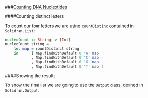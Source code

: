###[Counting DNA Nucleotides](http://rosalind.info/problems/dna/)

####Counting distinct letters

To count our four letters we are using `countDistinc` contained in `Solidran.List`:

```haskell
nucleoCount :: String -> [Int]
nucleoCount string =
    let map = countDistinct string
    in      [ Map.findWithDefault 0 'A' map
            , Map.findWithDefault 0 'C' map 
            , Map.findWithDefault 0 'G' map 
            , Map.findWithDefault 0 'T' map ]
```

####Showing the results

To show the final list we are going to use the `Output` class, defined in `Solidran.Output`.
